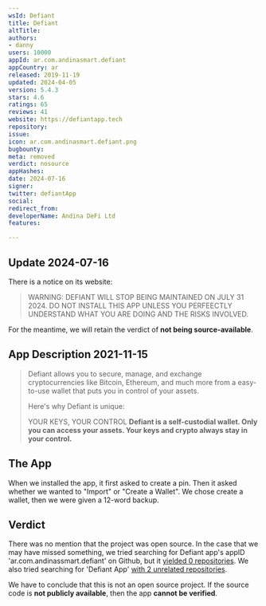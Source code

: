 ```yaml
---
wsId: Defiant
title: Defiant
altTitle: 
authors:
- danny
users: 10000
appId: ar.com.andinasmart.defiant
appCountry: ar
released: 2019-11-19
updated: 2024-04-05
version: 5.4.3
stars: 4.6
ratings: 65
reviews: 41
website: https://defiantapp.tech
repository: 
issue: 
icon: ar.com.andinasmart.defiant.png
bugbounty: 
meta: removed
verdict: nosource
appHashes: 
date: 2024-07-16
signer: 
twitter: defiantApp
social: 
redirect_from: 
developerName: Andina DeFi Ltd
features: 

---
```


## Update 2024-07-16

There is a notice on its website: 

> WARNING: DEFIANT WILL STOP BEING MAINTAINED ON JULY 31 2024. DO NOT INSTALL THIS APP UNLESS YOU PERFEECTLY UNDERSTAND WHAT YOU ARE DOING AND THE RISKS INVOLVED.

For the meantime, we will retain the verdict of **not being source-available**.

## App Description 2021-11-15

> Defiant allows you to secure, manage, and exchange cryptocurrencies like Bitcoin, Ethereum, and much more from a easy-to-use wallet that puts you in control of your assets.
>
> Here's why Defiant is unique:
>
> YOUR KEYS, YOUR CONTROL
> **Defiant is a self-custodial wallet. Only you can access your assets. Your keys and crypto always stay in your control.**

## The App

When we installed the app, it first asked to create a pin. Then it asked whether we wanted to "Import" or "Create a Wallet". We chose create a wallet, then we were given a 12-word backup.

## Verdict

There was no mention that the project was open source. In the case that we may have missed something, we tried searching for Defiant app's appID 'ar.com.andinassmart.defiant' on Github, but it [yielded 0 repositories](https://github.com/search?q=ar.com.andinasmart.defiant). We also tried searching for 'Defiant App' [with 2 unrelated repositories](https://github.com/search?q=defiant+app&type=repositories). 

We have to conclude that this is not an open source project. If the source code is **not publicly available**, then the app **cannot be verified**.
